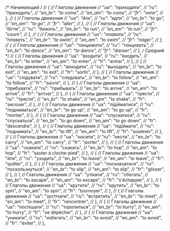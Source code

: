/* Начинающий */
// { // Глаголы движения
//     "ua": "приходити",
//     "ru": "приходить",
//     "en_br": "to come",
//     "en_am": "to come",
//     "fr": "venir",
// },
// { // Глаголы движения
//     "ua": "йти",
//     "ru": "идти",
//     "en_br": "to go",
//     "en_am": "to go",
//     "fr": "aller",
// },
// { // Глаголы движения
//     "ua": "бігти",
//     "ru": "бежать",
//     "en_br": "to run",
//     "en_am": "to run",
//     "fr": "courir",
// },
// { // Глаголы движения
//     "ua": "плавати",
//     "ru": "плавать",
//     "en_br": "to swim",
//     "en_am": "to swim",
//     "fr": "nager",
// },
// { // Глаголы движения
//     "ua": "танцювати",
//     "ru": "танцевать",
//     "en_br": "to dance",
//     "en_am": "to dance",
//     "fr": "danser",
// },
/* Средний */
// { // Глаголы движения
//     "ua": "входити",
//     "ru": "входить",
//     "en_br": "to enter",
//     "en_am": "to enter",
//     "fr": "entrer",
// },
// { // Глаголы движения
//     "ua": "виходити",
//     "ru": "выходить",
//     "en_br": "to exit",
//     "en_am": "to exit",
//     "fr": "sortir",
// },
// { // Глаголы движения
//     "ua": "слідувати",
//     "ru": "следовать",
//     "en_br": "to follow",
//     "en_am": "to follow",
//     "fr": "suivre",
// },
// { // Глаголы движения
//     "ua": "прибувати",
//     "ru": "прибывать",
//     "en_br": "to arrive",
//     "en_am": "to arrive",
//     "fr": "arriver",
// },
// { // Глаголы движения
//     "ua": "трясти",
//     "ru": "трясти",
//     "en_br": "to shake",
//     "en_am": "to shake",
//     "fr": "secouer",
// },
// { // Глаголы движения
//     "ua": "підійматися",
//     "ru": "подниматься",
//     "en_br": "to go up",
//     "en_am": "to go up",
//     "fr": "monter",
// },
// { // Глаголы движения
//     "ua": "спускатися",
//     "ru": "спускаться",
//     "en_br": "to go down",
//     "en_am": "to go down",
//     "fr": "descendre",
// },
// { // Глаголы движения
//     "ua": "підіймати",
//     "ru": "поднимать",
//     "en_br": "to lift",
//     "en_am": "to lift",
//     "fr": "soulever",
// },
// { // Глаголы движения
//     "ua": "носити",
//     "ru": "нести",
//     "en_br": "to carry",
//     "en_am": "to carry",
//     "fr": "porter",
// },
// { // Глаголы движения
//     "ua": "скакати",
//     "ru": "скакать",
//     "en_br": "to hop",
//     "en_am": "to hop",
//     "fr": "sauter à cloche-pied",
// },
// { // Глаголы движения
//     "ua": "йти",
//     "ru": "уходить",
//     "en_br": "to leave",
//     "en_am": "to leave",
//     "fr": "quitter",
// },
// { // Глаголы движения
//     "ua": "посковзатися",
//     "ru": "поскользнуться",
//     "en_br": "to slip",
//     "en_am": "to slip",
//     "fr": "glisser",
// },
// { // Глаголы движения
//     "ua": "утікати",
//     "ru": "сбегать",
//     "en_br": "to escape",
//     "en_am": "to escape",
//     "fr": "s'échapper",
// },
// { // Глаголы движения
//     "ua": "крутити",
//     "ru": "крутить",
//     "en_br": "to spin",
//     "en_am": "to spin",
//     "fr": "tournoyer",
// },
// { // Глаголы движения
//     "ua": "зустічати",
//     "ru": "встретить",
//     "en_br": "to meet",
//     "en_am": "to meet",
//     "fr": "rencontrer",
// },
// { // Глаголы движения
//     "ua": "поспішати",
//     "ru": "торопиться",
//     "en_br": "to hurry",
//     "en_am": "to hurry",
//     "fr": "se dépêcher",
// },
// { // Глаголы движения
//     "ua": "уникати",
//     "ru": "избегать",
//     "en_br": "to avoid",
//     "en_am": "to avoid",
//     "fr": "éviter",
// },
